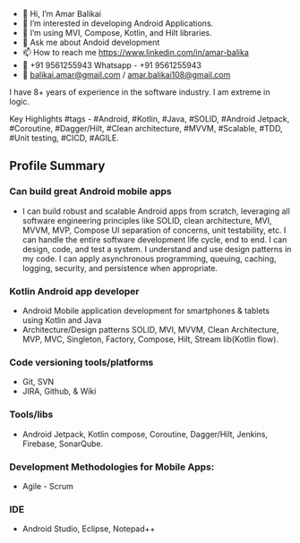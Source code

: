 - 👋 Hi, I’m Amar Balikai
- 👀 I’m interested in developing Android Applications.
- 🌱 I’m using MVI, Compose, Kotlin, and Hilt libraries.
- 💬 Ask me about Andoid development
- 📫 How to reach me https://www.linkedin.com/in/amar-balika
- 🤙 +91 9561255943 Whatsapp - +91 9561255943
- 📧 balikai.amar@gmail.com / amar.balikai108@gmail.com

I have 8+ years of experience in the software industry. I am extreme in logic.

Key Highlights #tags - #Android, #Kotlin, #Java, #SOLID, #Android Jetpack, #Coroutine, #Dagger/Hilt, #Clean architecture, #MVVM, #Scalable, #TDD, #Unit testing, #CICD, #AGILE.


## Profile Summary
### Can build great Android mobile apps

* I can build robust and scalable Android apps from scratch, leveraging all software engineering principles like SOLID, clean architecture, MVI, MVVM, MVP, Compose UI separation of concerns, unit testability, etc. I can handle the entire software development life cycle, end to end. I can design, code, and test a system. I understand and use design patterns in my code. I can apply asynchronous programming, queuing, caching, logging, security, and persistence when appropriate.

### Kotlin Android app developer

- Android Mobile application development for smartphones & tablets using Kotlin and Java
- Architecture/Design patterns SOLID, MVI, MVVM, Clean Architecture, MVP, MVC, Singleton, Factory, Compose, Hilt, Stream lib(Kotlin flow). 

### Code versioning tools/platforms

-  Git, SVN
-  JIRA, Github, & Wiki

### Tools/libs

- Android Jetpack, Kotlin compose, Coroutine, Dagger/Hilt, Jenkins, Firebase, SonarQube.

### Development Methodologies for Mobile Apps:

-  Agile - Scrum

### IDE

- Android Studio, Eclipse, Notepad++
